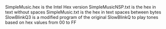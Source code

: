 SimpleMusic.hex is the Intel Hex version
SimpleMusicNSP.txt is the hex in text without spaces
SimpleMusic.txt is the hex in text spaces between bytes
SlowBlinkQ3 is a modified program of the original SlowBlinkQ to play tones based on hex values from 00 to FF
